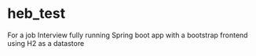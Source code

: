# heb_test
For a job Interview
fully running Spring boot app with a bootstrap frontend using H2 as a datastore
